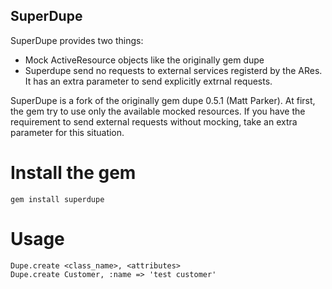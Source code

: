 ## SuperDupe
SuperDupe provides two things:

 * Mock ActiveResource objects like the originally gem dupe
 * Superdupe send no requests to external services registerd by the ARes. It has an extra parameter to send explicitly extrnal requests.

SuperDupe is a fork of the originally gem dupe 0.5.1 (Matt Parker). At first, the gem try to use only the available mocked resources. If you have the requirement to send external requests without mocking, take an extra parameter for this situation.

# Install the gem
    gem install superdupe
    
# Usage
    Dupe.create <class_name>, <attributes>
    Dupe.create Customer, :name => 'test customer'